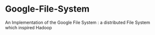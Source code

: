 # Google-File-System
An Implementation of the Google File System : a distributed File System which inspired Hadoop
